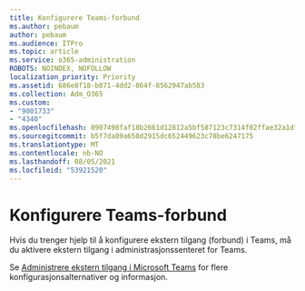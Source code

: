 ```yaml
---
title: Konfigurere Teams-forbund
ms.author: pebaum
author: pebaum
ms.audience: ITPro
ms.topic: article
ms.service: o365-administration
ROBOTS: NOINDEX, NOFOLLOW
localization_priority: Priority
ms.assetid: 686e8f18-b871-4dd2-864f-8562947ab583
ms.collection: Adm_O365
ms.custom:
- "9001733"
- "4340"
ms.openlocfilehash: 8907498faf18b2661d12812a5bf587123c7314f02ffae32a1df9d073e6767401
ms.sourcegitcommit: b5f7da89a650d2915dc652449623c78be6247175
ms.translationtype: MT
ms.contentlocale: nb-NO
ms.lasthandoff: 08/05/2021
ms.locfileid: "53921520"
---
```

# <a name="set-up-teams-federation"></a>Konfigurere Teams-forbund

Hvis du trenger hjelp til å konfigurere ekstern tilgang (forbund) i Teams, må du aktivere ekstern tilgang i administrasjonssenteret for Teams.

Se [Administrere ekstern tilgang i Microsoft Teams](https://docs.microsoft.com/microsoftteams/manage-external-access) for flere konfigurasjonsalternativer og informasjon.
